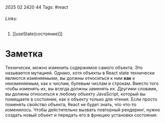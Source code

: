 2025 02 2420 44
Tags: #react 
###### Links: 
1) [[useState(состояние)]]
# Заметка
Технически, можно изменить содержимое самого объекта. Это называется мутацией. Однако, хотя объекты в React state технически являются изменяемыми, вы должны относиться к ним **как** к неизменяемым, как к числам, булевым числам и строкам. Вместо того чтобы изменять их, вы всегда должны заменять их.
Другими словами, вы должны относиться к любому объекту JavaScript, который вы помещаете в состояние, как к объекту только для чтения. Если просто поменять свойство объекта, React не будет знать, что что-то изменилось. Чтобы дейстительно вызвать повторный рендеринг, нужно создать новый объект и передать его в функцию установки состояния.
```js
```